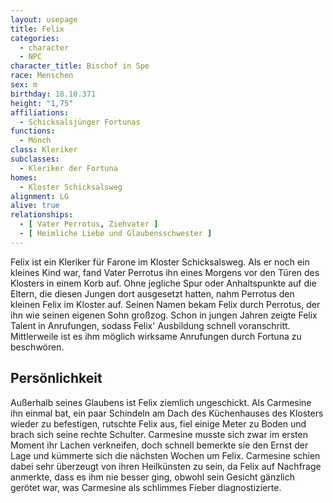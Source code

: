 ```yaml
---
layout: usepage
title: Felix
categories:
  - character
  - NPC
character_title: Bischof in Spe
race: Menschen
sex: m
birthday: 18.10.371
height: "1,75"
affiliations:
  - Schicksalsjünger Fortunas
functions:
  - Mönch
class: Kleriker
subclasses:
  - Kleriker der Fortuna
homes:
  - Kloster Schicksalsweg
alignment: LG
alive: true
relationships:
  - [ Vater Perrotus, Ziehvater ]
  - [ Heimliche Liebe und Glaubensschwester ]
---
```


Felix ist ein Kleriker für Farone im Kloster Schicksalsweg. Als er noch ein kleines Kind war, fand Vater Perrotus ihn
eines Morgens vor den Türen des Klosters in einem Korb auf. Ohne jegliche Spur oder Anhaltspunkte auf die Eltern, die
diesen Jungen dort ausgesetzt hatten, nahm Perrotus den kleinen Felix im Kloster auf. Seinen Namen bekam Felix durch
Perrotus, der ihn wie seinen eigenen Sohn großzog. Schon in jungen Jahren zeigte Felix Talent in Anrufungen, sodass
Felix' Ausbildung schnell voranschritt. Mittlerweile ist es ihm möglich wirksame Anrufungen durch Fortuna zu beschwören.

<!--more-->

## Persönlichkeit

Außerhalb seines Glaubens ist Felix ziemlich ungeschickt. Als Carmesine ihn einmal bat, ein paar Schindeln am Dach des
Küchenhauses des Klosters wieder zu befestigen, rutschte Felix aus, fiel einige Meter zu Boden und brach sich seine
rechte Schulter. Carmesine musste sich zwar im ersten Moment ihr Lachen verkneifen, doch schnell bemerkte sie den Ernst
der Lage und kümmerte sich die nächsten Wochen um Felix. Carmesine schien dabei sehr überzeugt von ihren Heilkünsten zu
sein, da Felix auf Nachfrage anmerkte, dass es ihm nie besser ging, obwohl sein Gesicht gänzlich gerötet war, was
Carmesine als schlimmes Fieber diagnostizierte.